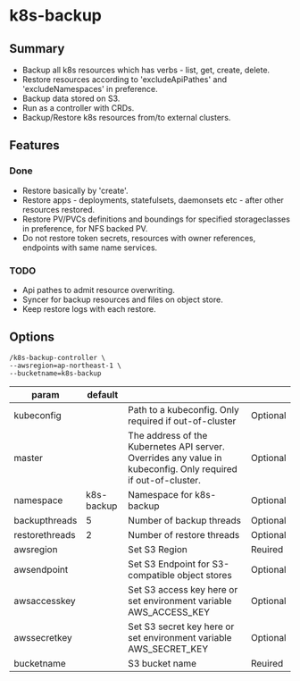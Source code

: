 # k8s-backup

## Summary
- Backup all k8s resources which has verbs - list, get, create, delete.
- Restore resources according to 'excludeApiPathes' and 'excludeNamespaces' in preference.
- Backup data stored on S3.
- Run as a controller with CRDs.
- Backup/Restore k8s resources from/to external clusters.

## Features
### Done
- Restore basically by 'create'.
- Restore apps - deployments, statefulsets, daemonsets etc - after other resources restored.
- Restore PV/PVCs definitions and boundings for specified storageclasses in preference, for NFS backed PV. 
- Do not restore token secrets, resources with owner references, endpoints with same name services.

### TODO
- Api pathes to admit resource overwriting.
- Syncer for backup resources and files on object store.
- Keep restore logs with each restore.

## Options
````
/k8s-backup-controller \
--awsregion=ap-northeast-1 \
--bucketname=k8s-backup
````
|param|default| | |
|----|----|----|----|
|kubeconfig| |Path to a kubeconfig. Only required if out-of-cluster|Optional|
|master| |The address of the Kubernetes API server. Overrides any value in kubeconfig. Only required if out-of-cluster.|Optional|
|namespace|k8s-backup|Namespace for k8s-backup|Optional|
|backupthreads|5|Number of backup threads|Optional|
|restorethreads|2|Number of restore threads|Optional|
|awsregion| |Set S3 Region|Reuired|
|awsendpoint| |Set S3 Endpoint for S3-compatible object stores|Optional|
|awsaccesskey| |Set S3 access key here or set environment variable AWS_ACCESS_KEY|Optional|
|awssecretkey| |Set S3 secret key here or set environment variable AWS_SECRET_KEY|Optional|
|bucketname| |S3 bucket name|Reuired|
